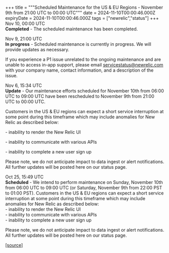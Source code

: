+++
title = """Scheduled Maintenance for the US & EU Regions - November 9th from 21:00 UTC to 00:00 UTC"""
date = 2024-11-10T00:00:46.000Z
expiryDate = 2024-11-10T00:00:46.000Z
tags = ["newrelic","status"]
+++
Nov 10, 00:00 UTC  
**Completed** - The scheduled maintenance has been completed.

Nov 9, 21:00 UTC  
**In progress** - Scheduled maintenance is currently in progress. We will provide updates as necessary.  
  
If you experience a P1 issue unrelated to the ongoing maintenance and are unable to access in-app support, please email servicestatus@newrelic.com with your company name, contact information, and a description of the issue.

Nov 6, 15:34 UTC  
**Update** - Our maintenance efforts scheduled for November 10th from 06:00 UTC to 09:00 UTC have been rescheduled to November 9th from 21:00 UTC to 00:00 UTC.  
  
Customers in the US & EU regions can expect a short service interruption at some point during this timeframe which may include anomalies for New Relic as described below:  
  
\- inability to render the New Relic UI  
  
\- inability to communicate with various APIs  
  
\- inability to complete a new user sign up  
  
Please note, we do not anticipate impact to data ingest or alert notifications. All further updates will be posted here on our status page.

Oct 25, 15:49 UTC  
**Scheduled** - We intend to perform maintenance on Sunday, November 10th from 06:00 UTC to 09:00 UTC (or Saturday, November 9th from 22:00 PST to 01:00 PST). Customers in the US & EU regions can expect a short service interruption at some point during this timeframe which may include anomalies for New Relic as described below:  
\- inability to render the New Relic UI  
\- inability to communicate with various APIs  
\- inability to complete a new user sign up  
  
Please note, we do not anticipate impact to data ingest or alert notifications. All further updates will be posted here on our status page.

[[source]](https://status.newrelic.com/incidents/n8sl9ccwrxtr)
